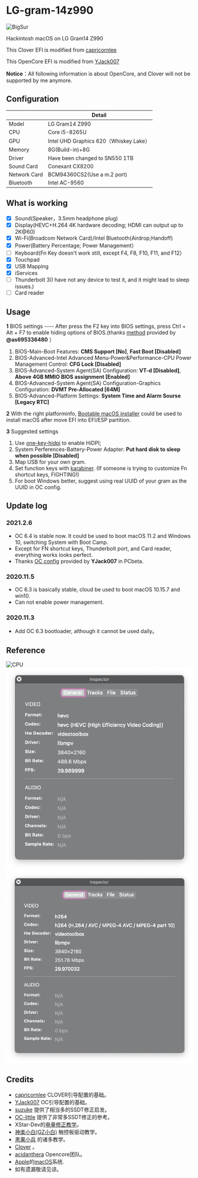 # LG-gram-14z990

![BigSur](PIC/BigSur.png)

Hackintosh macOS on LG Gram14 Z990

This Clover EFI is modified from [capricornlee](https://github.com/capricornlee/LG-Gram13-Z990) 

This OpenCore EFI is modified from [YJack007](http://bbs.pcbeta.com/viewthread-1876088-1-1.html) 

**Notice**：All following information is about OpenCore, and Clover will not be supported by me anymore.

## Configuration

|      | Detail   |
| ---- | -----------------------------------------|
| Model | LG Gram14 Z990|
| CPU  | Core i5-8265U|
| GPU | Intel UHD Graphics 620（Whiskey Lake）|
| Memory | 8G(Build-in)+8G|
| Driver | Have been changed to SN550 1TB|
| Sound Card | Conexant CX8200|
| Network Card | BCM94360CS2(Use a m.2 port)|
| Bluetooth | Intel AC-9560|

## What is working
- [x] Sound(Speaker，3.5mm headphone plug)
- [x] Display(HEVC+H.264 4K hardware decoding; HDMI can output up to 2K@60)
- [x] Wi-Fi(Broadcom Network Card)/Intel Bluetooth(Airdrop;Handoff)
- [x] Power(Battery Percentage; Power Management）
- [ ] Keyboard(Fn Key doesn't work still, except F4, F8, F10, F11, and F12）
- [x] Touchpad
- [x] USB Mapping
- [x] iServices
- [ ] Thunderbolt 3(I have not any device to test it, and it might lead to sleep issues.)
- [ ] Card reader

## Usage

**1** BIOS settings ---- After press the F2 key into BIOS settings, press Ctrl + Alt + F7 to enable hiding options of BIOS.(thanks [method](https://github.com/capricornlee/LG-Gram13-Z990/issues/7#issue-624133249) provided by  **@as695336480** ）
1. BIOS-Main-Boot Features: **CMS Support [No]**, **Fast Boot [Disabled]** 
2. BIOS-Advanced-Intel Advanced Menu-Power&Performance-CPU Power Management Control: **CFG Lock [Disabled]** 
3. BIOS-Advanced-System Agent(SA) Configuration: **VT-d [Disabled]**,  **Above 4GB MMIO BIOS assignment [Enabled]** 
4. BIOS-Advanced-System Agent(SA) Configuration-Graphics Configuration: **DVMT Pre-Allocated [64M]**
5. BIOS-Advanced-Platform Settings: **System Time and Alarm Sourse [Legacy RTC]**
 
**2** With the right platforminfo, [Bootable macOS installer](https://support.apple.com/en-us/HT201372) could be used to install macOS after move EFI into EFI/ESP partition.

**3** Suggested settings
1. Use [one-key-hidpi](https://github.com/xzhih/one-key-hidpi) to enable HiDPI;
2. System Perferences-Battery-Power Adapter: **Put hard disk to sleep when possible [Disabled]**
3. Map USB for your own gram.
4. Set function keys with [karabiner](https://karabiner-elements.pqrs.org). (If someone is trying to customize Fn shortcut keys, FIGHTING!)
5. For boot Windows better, suggest using real UUID of your gram as the UUID in OC config.

## Update log

### 2021.2.6

* OC 6.4 is stable now. It could be used to boot macOS 11.2 and Windows 10, switching System with Boot Camp.
* Except for FN shortcut keys, Thunderbolt port, and Card reader, everything works looks perfect.
* Thanks [OC config](http://bbs.pcbeta.com/viewthread-1876088-1-1.html) provided by **YJack007** in PCbeta.

### 2020.11.5
* OC 6.3 is basically stable, cloud be used to boot macOS 10.15.7 and win10.
* Can not enable power management.

### 2020.11.3
* Add OC 6.3 bootloader, although it cannot be used daily。

## Reference

![CPU](PIC/cpu.png)
![GPU HEVC硬解](PIC/HEVC.png)
![GPU H.264硬解](PIC/h.264.png)

## Credits

+ [capricornlee](https://github.com/capricornlee/LG-Gram13-Z990) CLOVER引导配置的基础。
+ [YJack007](http://bbs.pcbeta.com/viewthread-1876088-1-1.html) OC引导配置的基础。
+ [suzuke](https://github.com/suzuke/LG-Gram-13z980-Opencore) 提供了相当多的SSDT修正启发。
+ [OC-little](https://github.com/daliansky/OC-little) 提供了非常多SSDT修正的参考。
+ XStar-Dev的[电量修正教学](https://xstar-dev.github.io/hackintosh_advanced/Guide_For_Battery_Hotpatch.html)。
+ [神楽小白(GZ小白)](https://blog.gzxiaobai.cn/) 触控板驱动教学。
+ [黑果小兵](https://blog.gzxiaobai.cn/) 的诸多教学。
+ [Clover](https://sourceforge.net/projects/cloverefiboot/) 。
+ [acidanthera](https://github.com/acidanthera) Opencore团队。
+ [Apple](https://www.apple.com)的[macOS](https://www.apple.com.cn/macos/)系统.
+ 如有遗漏敬请见谅。
